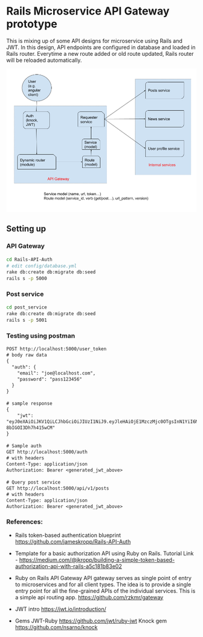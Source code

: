 # Rails Microservice API Gateway prototype
This is mixing up of some API designs for microservice using Rails and JWT.
In this design, API endpoints are configured in database and loaded in Rails router.
Everytime a new route added or old route updated, Rails router will be reloaded automatically.

![Rails-Microservice-Prototype](docs/rails-microservice-prototype.png)

## Setting up

### API Gateway
```bash
cd Rails-API-Auth
# edit config/database.yml
rake db:create db:migrate db:seed
rails s -p 5000
```

### Post service
```bash
cd post_service
rake db:create db:migrate db:seed
rails s -p 5001
```

### Testing using postman
```
POST http://localhost:5000/user_token
# body raw data
{
  "auth": {
    "email": "joe@localhost.com",
    "password": "pass123456"
  }
}

# sample response
{
    "jwt": "eyJ0eXAiOiJKV1QiLCJhbGciOiJIUzI1NiJ9.eyJleHAiOjE1MzczMjc0OTgsInN1YiI6MX0.hr29yv10mdTgXEFE84YZCjVAD-8bIGOI3Dh7h415wCM"
}

# Sample auth
GET http://localhost:5000/auth
# with headers
Content-Type: application/json
Authorization: Bearer <generated_jwt_above>

# Query post service
GET http://localhost:5000/api/v1/posts
# with headers
Content-Type: application/json
Authorization: Bearer <generated_jwt_above>
```

### References:

- Rails token-based authentication blueprint
https://github.com/jameskropp/Rails-API-Auth

- Template for a basic authorization API using Ruby on Rails.
Tutorial Link - https://medium.com/@jkropp/building-a-simple-token-based-authorization-api-with-rails-a5c181b83e02

- Ruby on Rails API Gateway
API gateway serves as single point of entry to microservices and for all client types. The idea is to provide a single entry point for all the fine-grained APIs of the individual services. This is a simple api routing app.
https://github.com/rzkmr/gateway

- JWT intro https://jwt.io/introduction/

- Gems
JWT-Ruby https://github.com/jwt/ruby-jwt
Knock gem https://github.com/nsarno/knock
